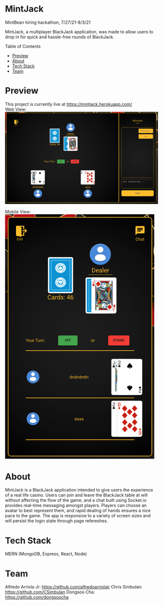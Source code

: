 # MintJack
MintBean hiring hackathon, 7/27/21-8/3/21

MintJack, a multiplayer BlackJack application, was made to allow users to drop in for quick and hassle-free rounds of BlackJack. 

Table of Contents
* [Preview](#preview)
* [About](#about)
* [Tech Stack](#tech-stack)
* [Team](#team)

# Preview

This project is currently live at https://mintjack.herokuapp.com/   
Web View:
![web](https://github.com/dongsoocha/mintbean_blackjack/blob/main/client/public/assets/imgs/web_screen.png)

Mobile View:  
![mobile](https://github.com/dongsoocha/mintbean_blackjack/blob/main/client/public/assets/imgs/mobile_screen.png)

# About

MintJack is a BlackJack application intended to give users the experience of a real life casino. 
Users can join and leave the BlackJack table at will without affecting the flow of the game, 
and a chat built using Socket.io provides real-time messaging amongst players. Players can
choose an avatar to best represent them, and rapid dealing of hands ensures a nice pace to the
game. The app is responsive to a variety of screen sizes and will persist the login state through
page refereshes.

# Tech Stack

MERN (MongoDB, Express, React, Node)

# Team

Alfredo Arriola Jr: https://github.com/alfredoarriolajr
Chris Simbulan: https://github.com/CSimbulan
Dongsoo Cha: https://github.com/dongsoocha
